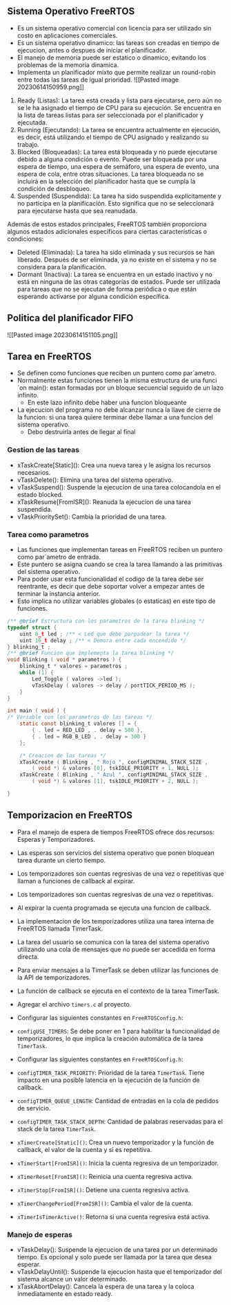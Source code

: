 ## Sistema Operativo FreeRTOS
- Es un sistema operativo comercial con licencia para ser utilizado sin costo en aplicaciones comerciales.
- Es un sistema operativo dinamico: las tareas son creadas en tiempo de ejecucion, antes o despues de iniciar el planificador.
- El manejo de memoria puede ser estatico o dinamico, evitando los problemas de la memoria dinamica.
- Implementa un planificador mixto que permite realizar un round-robin entre todas las tareas de igual prioridad.
![[Pasted image 20230614150959.png]]
1. Ready (Listas): La tarea está creada y lista para ejecutarse, pero aún no se le ha asignado el tiempo de CPU para su ejecución. Se encuentra en la lista de tareas listas para ser seleccionada por el planificador y ejecutada.
2. Running (Ejecutando): La tarea se encuentra actualmente en ejecución, es decir, está utilizando el tiempo de CPU asignado y realizando su trabajo.
3. Blocked (Bloqueadas): La tarea está bloqueada y no puede ejecutarse debido a alguna condición o evento. Puede ser bloqueada por una espera de tiempo, una espera de semáforo, una espera de evento, una espera de cola, entre otras situaciones. La tarea bloqueada no se incluirá en la selección del planificador hasta que se cumpla la condición de desbloqueo.
4. Suspended (Suspendida): La tarea ha sido suspendida explícitamente y no participa en la planificación. Esto significa que no se seleccionará para ejecutarse hasta que sea reanudada.

Además de estos estados principales, FreeRTOS también proporciona algunos estados adicionales específicos para ciertas características o condiciones:
- Deleted (Eliminada): La tarea ha sido eliminada y sus recursos se han liberado. Después de ser eliminada, ya no existe en el sistema y no se considera para la planificación.
- Dormant (Inactiva): La tarea se encuentra en un estado inactivo y no está en ninguna de las otras categorías de estados. Puede ser utilizada para tareas que no se ejecutan de forma periódica o que están esperando activarse por alguna condición específica.

## Politica del planificador FIFO
![[Pasted image 20230614151105.png]]

## Tarea en FreeRTOS
- Se definen como funciones que reciben un puntero como par´ametro.
- Normalmente estas funciones tienen la misma estructura de una funci´on main(): estan formadas por un bloque secuencial seguido de un lazo infinito.
	- En este lazo infinito debe haber una funcion bloqueante
- La ejecucion del programa no debe alcanzar nunca la llave de cierre de la funcion: si una tarea quiere terminar debe llamar a una funcion del sistema operativo.
	- Debo destruirla antes de llegar al final

### Gestion de las tareas
- xTaskCreate\[Static\](): Crea una nueva tarea y le asigna los recursos necesarios.
- vTaskDelete(): Elimina una tarea del sistema operativo.
- vTaskSuspend(): Suspende la ejecucion de una tarea colocandola en el estado blocked.
- xTaskResume\[FromISR\](): Reanuda la ejecucion de una tarea suspendida.
- vTaskPrioritySet(): Cambia la prioridad de una tarea.


### Tarea como parametros
- Las funciones que implementan tareas en FreeRTOS reciben un puntero como par´ametro de entrada.
- Este puntero se asigna cuando se crea la tarea llamando a las primitivas del sistema operativo.
- Para poder usar esta funcionalidad el codigo de la tarea debe ser reentrante, es decir que debe soportar volver a empezar antes de terminar la instancia anterior.
- Esto implica no utilizar variables globales (o estaticas) en este tipo de funciones.

``` C
/** @brief Estructura con los parametros de la tarea blinking */
typedef struct {
	uint 8_t led ; /** < Led que debe parpadear la tarea */
	uint 16_t delay ; /** < Demora entre cada encendido */
} blinking_t ;
/** @brief Funcion que implementa la tarea blinking */
void Blinking ( void * parametros ) {
	blinking_t * valores = parametros ;
	while (1) {
		Led_Toggle ( valores ->led );
		vTaskDelay ( valores -> delay / portTICK_PERIOD_MS );
	}
}
```

``` C
int main ( void ) {
/* Variable con los parametros de las tareas */
	static const blinking_t valores [] = {
		{ . led = RED_LED , . delay = 500 },
		{ . led = RGB_B_LED , . delay = 300 }
	};

	/* Creacion de las tareas */
	xTaskCreate ( Blinking , " Rojo ", configMINIMAL_STACK_SIZE ,
		( void *) & valores [0], tskIDLE_PRIORITY + 1, NULL );
	xTaskCreate ( Blinking , " Azul ", configMINIMAL_STACK_SIZE ,
		( void *) & valores [1], tskIDLE_PRIORITY + 2, NULL );

}
```


## Temporizacion en FreeRTOS
- Para el manejo de espera de tiempos FreeRTOS ofrece dos recursos: Esperas y Temporizadores.
- Las esperas son servicios del sistema operativo que ponen bloquean tarea durante un cierto tiempo.
- Los temporizadores son cuentas regresivas de una vez o repetitivas que llaman a funciones de callback al expirar.
- Los temporizadores son cuentas regresivas de una vez o repetitivas.
- Al expirar la cuenta programada se ejecuta una funcion de callback.
- La implementacion de los temporizadores utiliza una tarea interna de FreeRTOS llamada TimerTask.
- La tarea del usuario se comunica con la tarea del sistema operativo utilizando una cola de mensajes que no puede ser accedida en forma directa.
- Para enviar mensajes a la TimerTask se deben utilizar las funciones de la API de temporizadores.
- La función de callback se ejecuta en el contexto de la tarea TimerTask.
- Agregar el archivo `timers.c` al proyecto.

- Configurar las siguientes constantes en `FreeRTOSConfig.h`:

- `configUSE_TIMERS`: Se debe poner en 1 para habilitar la funcionalidad de temporizadores, lo que implica la creación automática de la tarea `TimerTask`.

- Configurar las siguientes constantes en `FreeRTOSConfig.h`:

- `configTIMER_TASK_PRIORITY`: Prioridad de la tarea `TimerTask`. Tiene impacto en una posible latencia en la ejecución de la función de callback.
- `configTIMER_QUEUE_LENGTH`: Cantidad de entradas en la cola de pedidos de servicio.
- `configTIMER_TASK_STACK_DEPTH`: Cantidad de palabras reservadas para el stack de la tarea `TimerTask`.
- `xTimerCreate[Static]()`: Crea un nuevo temporizador y la función de callback, el valor de la cuenta y si es repetitiva.
- `xTimerStart[FromISR]()`: Inicia la cuenta regresiva de un temporizador.
- `xTimerReset[FromISR]()`: Reinicia una cuenta regresiva activa.
- `xTimerStop[FromISR]()`: Detiene una cuenta regresiva activa.
- `xTimerChangePeriod[FromISR]()`: Cambia el valor de la cuenta.
- `xTimerIsTimerActive()`: Retorna si una cuenta regresiva está activa.


### Manejo de esperas
- vTaskDelay(): Suspende la ejecucion de una tarea por un determinado tiempo. Es opcional y solo puede ser llamada por la tarea que desea esperar.
- vTaskDelayUntil(): Suspende la ejecucion hasta que el temporizador del sistema alcance un valor determinado.
- xTaskAbortDelay(): Cancela la espera de una tarea y la coloca inmediatamente en estado ready.



